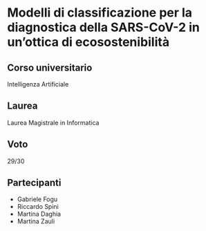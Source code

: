 # Modelli di classificazione per la diagnostica della SARS-CoV-2 in un’ottica di ecosostenibilità

## Corso universitario
Intelligenza Artificiale

## Laurea
Laurea Magistrale in Informatica

## Voto
29/30

## Partecipanti
- Gabriele Fogu 
- Riccardo Spini 
- Martina Daghia 
- Martina Zauli 
